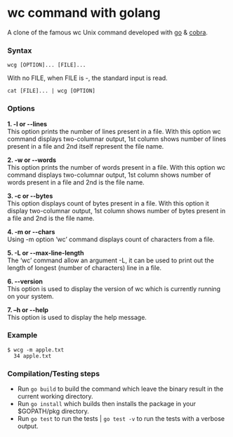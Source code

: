 # wc command with golang
A clone of the famous wc Unix command developed with [go](https://golang.org/) & [cobra](https://github.com/spf13/cobra).

### Syntax
```
wcg [OPTION]... [FILE]...
```

With no FILE, when FILE is -, the standard input is read.

```
cat [FILE]... | wcg [OPTION]

```

### Options

**1. -l or --lines** <br>
This option prints the number of lines present in a file. With this option wc command displays two-columnar output, 1st column shows number of lines present in a file and 2nd itself represent the file name.

**2. -w or --words**<br>
This option prints the number of words present in a file. With this option wc command displays two-columnar output, 1st column shows number of words present in a file and 2nd is the file name.

**3. -c or --bytes** <br>
This option displays count of bytes present in a file. With this option it display two-columnar output, 1st column shows number of bytes present in a file and 2nd is the file name.

**4. -m or --chars** <br>
Using -m option ‘wc’ command displays count of characters from a file.

**5. -L or --max-line-length** <br>
The ‘wc’ command allow an argument -L, it can be used to print out the length of longest (number of characters) line in a file.

**6. --version** <br>
This option is used to display the version of wc which is currently running on your system.

**7. –h or --help** <br>
This option is used to display the help message.

### Example

```
$ wcg -m apple.txt
  34 apple.txt
```
### Compilation/Testing steps

- Run ```go build``` to build the command which leave the binary result in the current working directory.
- Run ```go install``` which builds then installs the package in your $GOPATH/pkg directory.
- Run ```go test``` to run the tests | ```go test -v``` to run the tests with a verbose output.
